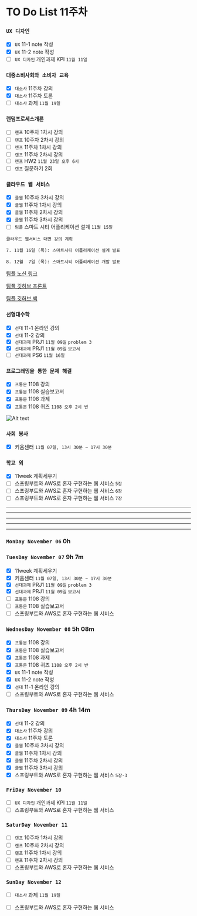 # TO Do List 11주차

### `UX 디자인` 
- [x] `UX` 11-1 note 작성
- [x] `UX` 11-2 note 작성
- [ ] `UX 디자인` 개인과제 KPI `11월 11일`

### `대중소비사회와 소비자 교육`
- [x] `대소사` 11주차 강의
- [x] `대소사` 11주차 토론
- [ ] `대소사` 과제 `11월 19일`

### `랜덤프로세스개론`
- [ ] `랜프` 10주차 1차시 강의
- [ ] `랜프` 10주차 2차시 강의
- [ ] `랜프` 11주차 1차시 강의
- [ ] `랜프` 11주차 2차시 강의
- [ ] `랜프` HW2 `11월 23일 오후 6시`
- [ ] `랜프` 질문하기 2회

### `클라우드 웹 서비스`
- [x] `클웹` 10주차 3차시 강의
- [x] `클웹` 11주차 1차시 강의
- [x] `클웹` 11주차 2차시 강의
- [x] `클웹` 11주차 3차시 강의
- [ ] `팀플` 스마트 시티 어플리케이션 설계 `11월 15일`

```
클라우드 웹서비스 대면 강의 계획

7. 11월 16일 (목): 스마트시티 어플리케이션 설계 발표

8. 12월  7일 (목): 스마트시티 어플리케이션 개발 발표
```

[팀플 노션 링크](https://www.notion.so/Cloud-Web-Service-Team-Project-cb7f98e2e37c43fd98b7937e0d5018c5)

[팀플 깃허브 프론트](https://github.com/woo4826/Cloud-Web-Service-SNS-web)

[팀플 깃허브 백](https://github.com/woo4826/Cloud-Web-Service-SNS-server)

### `선형대수학`
- [x] `선대` 11-1 온라인 강의
- [x] `선대` 11-2 강의
- [x] `선대과제` PRJ1 `11월 09일` `problem 3`
- [x] `선대과제` PRJ1 `11월 09일` `보고서`
- [ ] `선대과제` PS6 `11월 16일`

### `프로그래밍을 통한 문제 해결`
- [x] `프통문` 1108 강의
- [x] `프통문` 1108 실습보고서
- [x] `프통문` 1108 과제
- [x] `프통문` 1108 퀴즈 `1108 오후 2시 반`

![Alt text](%E1%84%91%E1%85%B3%E1%84%90%E1%85%A9%E1%86%BC%E1%84%86%E1%85%AE%E1%86%AB%E1%84%80%E1%85%A1%E1%86%BC%E1%84%8B%E1%85%B4%E1%84%80%E1%85%A8%E1%84%92%E1%85%AC%E1%86%A8%E1%84%89%E1%85%A5.png)

### `사회 봉사`
- [x] 키움센터 `11월 07일, 13시 30분 ~ 17시 30분`

### `학교 외`
- [x] 11week 계획세우기
- [ ] 스프링부트와 AWS로 혼자 구현하는 웹 서비스 `5장`
- [ ] 스프링부트와 AWS로 혼자 구현하는 웹 서비스 `6장`
- [ ] 스프링부트와 AWS로 혼자 구현하는 웹 서비스 `7장`

---
---
---
---
---

### `MonDay November 06` 0h


### `TuesDay November 07` 9h 7m
- [x] 11week 계획세우기
- [x] 키움센터 `11월 07일, 13시 30분 ~ 17시 30분`
- [x] `선대과제` PRJ1 `11월 09일` `problem 3`
- [x] `선대과제` PRJ1 `11월 09일` `보고서`
- [ ] `프통문` 1108 강의
- [ ] `프통문` 1108 실습보고서
- [ ] 스프링부트와 AWS로 혼자 구현하는 웹 서비스

### `WednesDay November 08` 5h 08m
- [x] `프통문` 1108 강의
- [x] `프통문` 1108 실습보고서
- [x] `프통문` 1108 과제
- [x] `프통문` 1108 퀴즈 `1108 오후 2시 반`
- [x] `UX` 11-1 note 작성
- [x] `UX` 11-2 note 작성
- [x] `선대` 11-1 온라인 강의
- [ ] 스프링부트와 AWS로 혼자 구현하는 웹 서비스

### `ThursDay November 09` 4h 14m
- [x] `선대` 11-2 강의
- [x] `대소사` 11주차 강의
- [x] `대소사` 11주차 토론
- [x] `클웹` 10주차 3차시 강의
- [x] `클웹` 11주차 1차시 강의
- [x] `클웹` 11주차 2차시 강의
- [x] `클웹` 11주차 3차시 강의
- [x] 스프링부트와 AWS로 혼자 구현하는 웹 서비스 `5장-3`

### `FriDay November 10` 
- [ ] `UX 디자인` 개인과제 KPI `11월 11일`
- [ ] 스프링부트와 AWS로 혼자 구현하는 웹 서비스

### `SaturDay November 11` 
- [ ] `랜프` 10주차 1차시 강의
- [ ] `랜프` 10주차 2차시 강의
- [ ] `랜프` 11주차 1차시 강의
- [ ] `랜프` 11주차 2차시 강의
- [ ] 스프링부트와 AWS로 혼자 구현하는 웹 서비스

### `SunDay November 12` 
- [ ] `대소사` 과제 `11월 19일`
- [ ] 스프링부트와 AWS로 혼자 구현하는 웹 서비스


